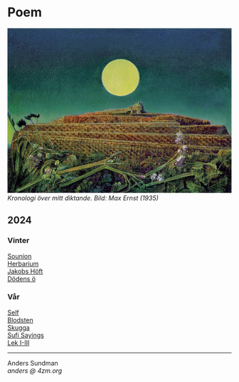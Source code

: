 # Poem

![MaxErnst](readme.jpg)  
_Kronologi över mitt diktande. Bild: Max Ernst (1935)_

## 2024
### Vinter

[Sounion](sounion.md)  
[Herbarium](herbarium.md)  
[Jakobs Höft](jacob.md)  
[Dödens ö](dödensö.md)  


### Vår

[Self](identity.md)  
[Blodsten](blodsten.md)  
[Skugga](skugga.md)  
[Sufi Sayings](thistoo.md)  
[Lek I-III](lek123.md)

---

Anders Sundman  
_anders @ 4zm.org_